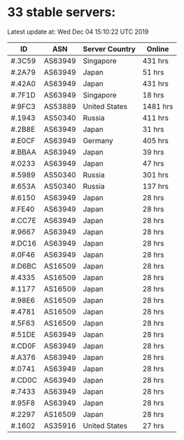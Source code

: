 # 33 stable servers:

Latest update at: Wed Dec 04 15:10:22 UTC 2019

| ID | ASN | Server Country | Online |
| -- | --- | -------------- | ------ |
| #.3C59 | AS63949 | Singapore | 431 hrs |
| #.2A79 | AS63949 | Japan | 51 hrs |
| #.42A0 | AS63949 | Japan | 431 hrs |
| #.7F1D | AS63949 | Singapore | 18 hrs |
| #.9FC3 | AS53889 | United States | 1481 hrs |
| #.1943 | AS50340 | Russia | 411 hrs |
| #.2B8E | AS63949 | Japan | 31 hrs |
| #.E0CF | AS63949 | Germany | 405 hrs |
| #.BBAA | AS63949 | Japan | 39 hrs |
| #.0233 | AS63949 | Japan | 47 hrs |
| #.5989 | AS50340 | Russia | 301 hrs |
| #.653A | AS50340 | Russia | 137 hrs |
| #.6150 | AS63949 | Japan | 28 hrs |
| #.FE40 | AS63949 | Japan | 28 hrs |
| #.CC7E | AS63949 | Japan | 28 hrs |
| #.9667 | AS63949 | Japan | 28 hrs |
| #.DC16 | AS63949 | Japan | 28 hrs |
| #.0F46 | AS63949 | Japan | 28 hrs |
| #.D6BC | AS16509 | Japan | 28 hrs |
| #.4335 | AS16509 | Japan | 28 hrs |
| #.1177 | AS16509 | Japan | 28 hrs |
| #.98E6 | AS16509 | Japan | 28 hrs |
| #.4781 | AS16509 | Japan | 28 hrs |
| #.5F63 | AS16509 | Japan | 28 hrs |
| #.51DE | AS63949 | Japan | 28 hrs |
| #.CD0F | AS63949 | Japan | 28 hrs |
| #.A376 | AS63949 | Japan | 28 hrs |
| #.0741 | AS63949 | Japan | 28 hrs |
| #.CD0C | AS63949 | Japan | 28 hrs |
| #.7433 | AS63949 | Japan | 28 hrs |
| #.95F8 | AS63949 | Japan | 28 hrs |
| #.2297 | AS16509 | Japan | 28 hrs |
| #.1602 | AS35916 | United States | 27 hrs |

